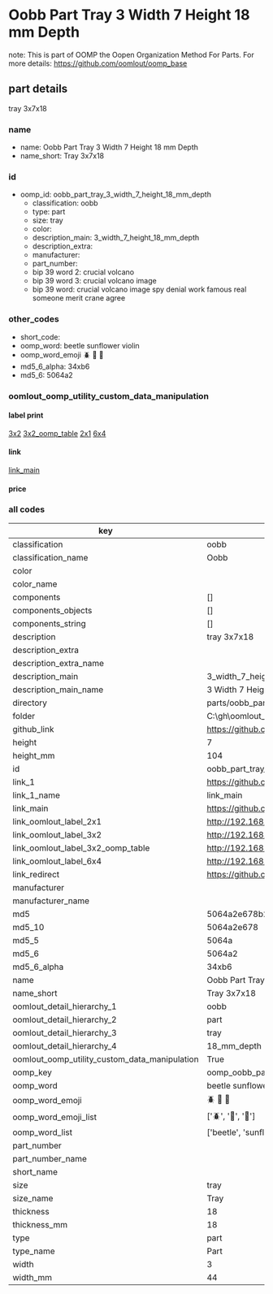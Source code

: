 # Oobb Part Tray 3 Width 7 Height 18 mm Depth  

note: This is part of OOMP the Oopen Organization Method For Parts. For more details: https://github.com/oomlout/oomp_base

##  part details
  



tray 3x7x18



### name
* name: Oobb Part Tray 3 Width 7 Height 18 mm Depth
* name_short: Tray 3x7x18 
### id
* oomp_id: oobb_part_tray_3_width_7_height_18_mm_depth
  * classification: oobb
  * type: part
  * size: tray
  * color: 
  * description_main: 3_width_7_height_18_mm_depth
  * description_extra: 
  * manufacturer: 
  * part_number: 
  * bip 39 word 2: crucial volcano
  * bip 39 word 3: crucial volcano image
  * bip 39 word: crucial volcano image spy denial work famous real someone merit crane agree

### other_codes
* short_code: 
* oomp_word: beetle sunflower violin
* oomp_word_emoji :beetle: :sunflower: :violin:
* md5_6_alpha: 34xb6
* md5_6: 5064a2






### oomlout_oomp_utility_custom_data_manipulation
#### label print
[3x2](http://192.168.1.245:1112/?label=oomp%2034xb6)
[3x2_oomp_table](http://192.168.1.108:1112/?label=oomp%2034xb6)
[2x1](http://192.168.1.242:1112/?label=oomp%2034xb6)
[6x4](http://192.168.1.55:1112/?label=oomp%2034xb6)    

#### link

[link_main](https://github.com/oomlout/oomlout_oobb_version_4_generated_parts/tree/main/navigation_oomp/oobb/part/tray/3_width_7_height_18_mm_depth/part)                              

#### price







### all codes 
| key | value |  
| --- | --- |  
| classification | oobb |  
| classification_name | Oobb |  
| color |  |  
| color_name |  |  
| components | [] |  
| components_objects | [] |  
| components_string | [] |  
| description | tray 3x7x18 |  
| description_extra |  |  
| description_extra_name |  |  
| description_main | 3_width_7_height_18_mm_depth |  
| description_main_name | 3 Width 7 Height 18 mm Depth |  
| directory | parts/oobb_part_tray_3_width_7_height_18_mm_depth |  
| folder | C:\gh\oomlout_oobb_version_4_generated_parts\parts\oobb_part_tray_3_width_7_height_18_mm_depth |  
| github_link | https://github.com/oomlout/oomlout_oomp_part_src/tree/main/parts/oobb_part_tray_3_width_7_height_18_mm_depth |  
| height | 7 |  
| height_mm | 104 |  
| id | oobb_part_tray_3_width_7_height_18_mm_depth |  
| link_1 | https://github.com/oomlout/oomlout_oobb_version_4_generated_parts/tree/main/navigation_oomp/oobb/part/tray/3_width_7_height_18_mm_depth/part |  
| link_1_name | link_main |  
| link_main | https://github.com/oomlout/oomlout_oobb_version_4_generated_parts/tree/main/navigation_oomp/oobb/part/tray/3_width_7_height_18_mm_depth/part |  
| link_oomlout_label_2x1 | http://192.168.1.242:1112/?label=oomp%2034xb6 |  
| link_oomlout_label_3x2 | http://192.168.1.245:1112/?label=oomp%2034xb6 |  
| link_oomlout_label_3x2_oomp_table | http://192.168.1.108:1112/?label=oomp%2034xb6 |  
| link_oomlout_label_6x4 | http://192.168.1.55:1112/?label=oomp%2034xb6 |  
| link_redirect | https://github.com/oomlout/oomlout_oobb_version_4_generated_parts/tree/main/parts/oobb_tray_03_07_18 |  
| manufacturer |  |  
| manufacturer_name |  |  
| md5 | 5064a2e678b2ea57f61d3d34e2bd69a3 |  
| md5_10 | 5064a2e678 |  
| md5_5 | 5064a |  
| md5_6 | 5064a2 |  
| md5_6_alpha | 34xb6 |  
| name | Oobb Part Tray 3 Width 7 Height 18 mm Depth |  
| name_short | Tray 3x7x18  |  
| oomlout_detail_hierarchy_1 | oobb |  
| oomlout_detail_hierarchy_2 | part |  
| oomlout_detail_hierarchy_3 | tray |  
| oomlout_detail_hierarchy_4 | 18_mm_depth |  
| oomlout_oomp_utility_custom_data_manipulation | True |  
| oomp_key | oomp_oobb_part_tray_3_width_7_height_18_mm_depth |  
| oomp_word | beetle sunflower violin |  
| oomp_word_emoji | :beetle: :sunflower: :violin: |  
| oomp_word_emoji_list | [':beetle:', ':sunflower:', ':violin:'] |  
| oomp_word_list | ['beetle', 'sunflower', 'violin'] |  
| part_number |  |  
| part_number_name |  |  
| short_name |  |  
| size | tray |  
| size_name | Tray |  
| thickness | 18 |  
| thickness_mm | 18 |  
| type | part |  
| type_name | Part |  
| width | 3 |  
| width_mm | 44 |  

